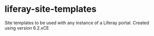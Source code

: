 liferay-site-templates
======================
Site templates to be used with any instance of a Liferay portal. Created using version 6.2.xCE